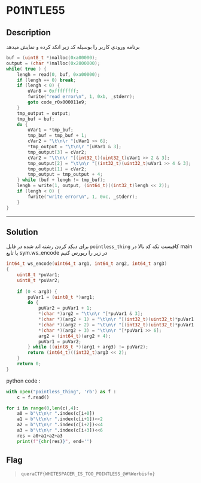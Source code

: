 # P01NTLE55

## Description

برنامه ورودی کاربر را بوسیله کد زیر انکد کرده و نمایش میدهد 


```c
buf = (uint8_t *)malloc(0xa00000);
output = (char *)malloc(0x2800000);
while( true ) {
    lengh = read(0, buf, 0xa00000);
    if (lengh == 0) break;
    if (lengh < 0) {
        uVar8 = 0xffffffff;
        fwrite("read error\n", 1, 0xb, _stderr);
        goto code_r0x000011e9;
    }
    tmp_output = output;
    tmp_buf = buf;
    do {
        uVar1 = *tmp_buf;
        tmp_buf = tmp_buf + 1;
        cVar2 = "\t\n\r "[uVar1 >> 6];
        *tmp_output = "\t\n\r "[uVar1 & 3];
        tmp_output[3] = cVar2;
        cVar2 = "\t\n\r "[(int32_t)(uint32_t)uVar1 >> 2 & 3];
        tmp_output[2] = "\t\n\r "[(int32_t)(uint32_t)uVar1 >> 4 & 3];
        tmp_output[1] = cVar2;
        tmp_output = tmp_output + 4;
    } while (buf + lengh != tmp_buf);
    lengh = write(1, output, (int64_t)((int32_t)lengh << 2));
    if (lengh < 0) {
        fwrite("write error\n", 1, 0xc, _stderr);
    }
}
```

---

## Solution

برای دیکد کردن رشته اند شده در فایل `pointless_thing` کافیست تکه کد بالا در main یا تابع sym.ws_encode در زیر را ریورس کنیم


```c
int64_t ws_encode(uint64_t arg1, int64_t arg2, int64_t arg3)
{
    uint8_t *puVar1;
    uint8_t *puVar2;
    
    if (0 < arg3) {
        puVar1 = (uint8_t *)arg1;
        do {
            puVar2 = puVar1 + 1;
            *(char *)arg2 = "\t\n\r "[*puVar1 & 3];
            *(char *)(arg2 + 1) = "\t\n\r "[(int32_t)(uint32_t)*puVar1 >> 2 & 3];
            *(char *)(arg2 + 2) = "\t\n\r "[(int32_t)(uint32_t)*puVar1 >> 4 & 3];
            *(char *)(arg2 + 3) = "\t\n\r "[*puVar1 >> 6];
            arg2 = (int64_t)(arg2 + 4);
            puVar1 = puVar2;
        } while ((uint8_t *)(arg1 + arg3) != puVar2);
        return (int64_t)((int32_t)arg3 << 2);
    }
    return 0;
}
```

python code :
```python
with open("pointless_thing", 'rb') as f :
    c = f.read()

for i in range(0,len(c),4):
    a0 = b"\t\n\r ".index(c[i+0])
    a1 = b"\t\n\r ".index(c[i+1])<<2
    a2 = b"\t\n\r ".index(c[i+2])<<4
    a3 = b"\t\n\r ".index(c[i+3])<<6
    res = a0+a1+a2+a3
    print(f"{chr(res)}", end='')
```

## Flag
> `queraCTF{WHITESPACER_IS_TOO_POINTLESS_@#%Werbisfo}`
